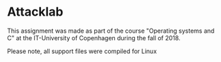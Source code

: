 # Attacklab
This assignment was made as part of the course "Operating systems and C" at the IT-University of Copenhagen during the fall of 2018.

Please note, all support files were compiled for Linux
